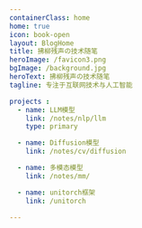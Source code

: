 ```yaml
---
containerClass: home
home: true
icon: book-open
layout: BlogHome
title: 拂柳残声の技术随笔
heroImage: /favicon3.png
bgImage: /background.jpg
heroText: 拂柳残声の技术随笔
tagline: 专注于互联网技术与人工智能

projects :
  - name: LLM模型
    link: /notes/nlp/llm
    type: primary

  - name: Diffusion模型
    link: /notes/cv/diffusion

  - name: 多模态模型
    link: /notes/mm/

  - name: unitorch框架
    link: /unitorch

---
```

